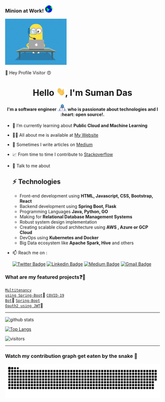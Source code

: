 ### Minion at Work!&nbsp;<img src="https://github.com/sumanentc/sumanentc/blob/master/assets/Earth.gif" width="24px">

<img src="https://github.com/sumanentc/sumanentc/blob/master/assets/minion.gif" width="200px">

:rainbow: Hey Profile Visitor 😍

<h1 align="center">Hello <img src="https://github.com/sumanentc/sumanentc/blob/master/assets/Hi.gif" width="29px">, I'm Suman Das</h1>
<h4 align="center">I'm a software engineer <img src="https://github.com/sumanentc/sumanentc/blob/master/assets/Developer.gif" width="30px">‍ who is passionate about technologies and I :heart: open source!.</h4>

- 🌱 I’m currently learning about **Public Cloud and Machine Learning**
- 👨‍💻 All about me is available at [My Website](https://sumanentc.github.io/)
- 📝 Sometimes I write articles on [Medium](https://dassum.medium.com/)
- 📈 From time to time I contribute to [Stackoverflow](https://stackoverflow.com/users/6805190/dassum?tab=profile)
- 💬 Talk to me about
  ## ⚡ Technologies
    - Front-end development using **HTML, Javascript, CSS, Bootstrap, React**
    - Backend development using **Spring Boot, Flask**
    - Programming Languages **Java, Python, GO**
    - Making for **Relational Database Management Systems**
    - Robust system design implementation
    - Creating scalable cloud architecture using **AWS , Azure or GCP Cloud**
    - DevOps using **Kubernetes and Docker**
    - Big Data ecosystem like **Apache Spark, Hive** and others

- 📫 Reach me on :

  [![Twitter Badge](https://img.shields.io/badge/-@techie_das-1ca0f1?style=flat-square&labelColor=1ca0f1&logo=twitter&logoColor=white&link=https://twitter.com/techie_das)](https://twitter.com/techie_das)
  [![Linkedin Badge](https://img.shields.io/badge/-dassum-blue?style=flat-square&logo=Linkedin&logoColor=white&link=https://www.linkedin.com/in/dassum/)](https://www.linkedin.com/in/dassum/)
  [![Medium Badge](https://img.shields.io/badge/-@SumanDas-03a57a?style=flat-square&labelColor=000000&logo=Medium&link=https://dassum.medium.com/)](https://medium.com/@dassum)
  [![Gmail Badge](https://img.shields.io/badge/-sumanentc@gmail.com-c14438?style=flat-square&logo=Gmail&logoColor=white&link=mailto:sumanentc@gmail.com)](mailto:sumanentc@gmail.com)

### What are my featured projects:question::rocket:

<code>[Multitenancy using Spring-Boot](https://github.com/sumanentc/multitenant)</code>:office:
<code>[COVID-19 Bot](https://github.com/sumanentc/COVID-19-bot)</code>:robot:
<code>[Spring-Boot Oauth2 using JWT](https://github.com/sumanentc/springboot-oauth-jwt)</code>:guard:

--------------------------------------------------------------------------------------------------------------------------------------------------------------------

![github stats](https://github-readme-stats.vercel.app/api?username=sumanentc&show_icons=true&include_all_commits=true&count_private=true&theme=algolia&layout=compact)

[![Top Langs](https://github-readme-stats.vercel.app/api/top-langs/?username=sumanentc&layout=compact)](https://github.com/sumanentc/github-readme-stats)

![visitors](https://visitor-badge.glitch.me/badge?page_id=sumanentc)

--------------------------------------------------------------------------------------------------------------------------------------------------------------------

### Watch my contribution graph get eaten by the snake 🐍

<!-- platane/snk works, it just puts it on a new branch -->
![sumanentc snake gif](https://github.com/sumanentc/sumanentc/blob/output/github-contribution-grid-snake.svg)